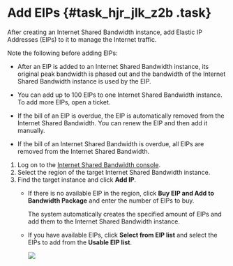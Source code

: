 # Add EIPs {#task_hjr_jlk_z2b .task}

After creating an Internet Shared Bandwidth instance, add Elastic IP Addresses \(EIPs\) to it to manage the Internet traffic.

Note the following before adding EIPs:

-   After an EIP is added to an Internet Shared Bandwidth instance, its original peak bandwidth is phased out and the bandwidth of the Internet Shared Bandwidth instance is used by the EIP.

-   You can add up to 100 EIPs to one Internet Shared Bandwidth instance. To add more EIPs, open a ticket.

-   If the bill of an EIP is overdue, the EIP is automatically removed from the Internet Shared Bandwidth. You can renew the EIP and then add it manually.

-   If the bill of an Internet Shared Bandwidth is overdue, all EIPs are removed from the Internet Shared Bandwidth.


1.  Log on to the [Internet Shared Bandwidth console](https://vpcnext.console.aliyun.com/cbwp/cn-hongkong/cbwps).
2.  Select the region of the target Internet Shared Bandwidth instance.
3.  Find the target instance and click **Add IP**. 
    -   If there is no available EIP in the region, click **Buy EIP and Add to Bandwidth Package** and enter the number of EIPs to buy.

        The system automatically creates the specified amount of EIPs and add them to the Internet Shared Bandwidth instance.

    -   If you have available EIPs, click **Select from EIP list** and select the EIPs to add from the **Usable EIP list**.

        ![](http://static-aliyun-doc.oss-cn-hangzhou.aliyuncs.com/assets/img/19039/155921563311049_en-US.png)


